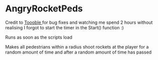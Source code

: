 # AngryRocketPeds

Credit to <a href = "https://github.com/Toooble"> Toooble </a> for bug fixes and watching me spend 2 hours without realising I forgot to start the timer in the Start() function :)

Runs as soon as the scripts load

Makes all pedestrians within a radius shoot rockets at the player for a random amount of time and after a random amount of time has passed